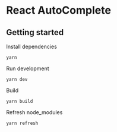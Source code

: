 # React AutoComplete

## Getting started

Install dependencies

`yarn`

Run development

`yarn dev`

Build

`yarn build`

Refresh node_modules

`yarn refresh`
